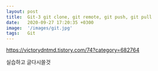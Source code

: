 ```yaml
---
layout: post
title:  Git-3 git clone, git remote, git push, git pull
date:   2020-09-27 17:20:35 +0300
image:  '/images/git.jpg'
tags:   Git
---
```


https://victorydntmd.tistory.com/74?category=682764

실습하고 글다시쓸것
